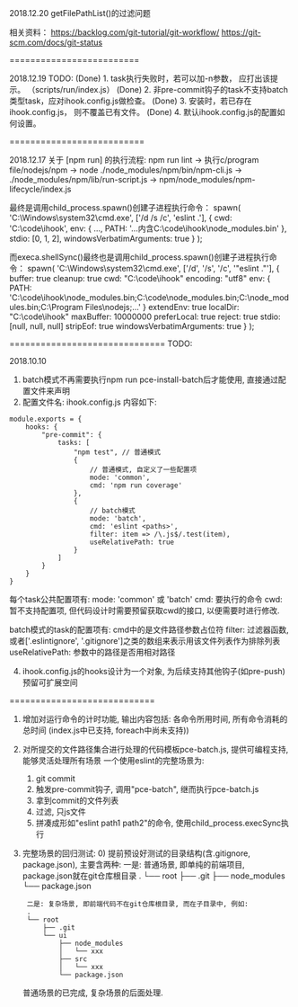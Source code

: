 
2018.12.20
getFilePathList()的过滤问题

相关资料：
https://backlog.com/git-tutorial/git-workflow/
https://git-scm.com/docs/git-status

=========================

2018.12.19
TODO:
(Done) 1. task执行失败时，若可以加-n参数， 应打出该提示。 （scripts/run/index.js）
(Done) 2. 非pre-commit钩子的task不支持batch类型task，应对ihook.config.js做检查。
(Done) 3. 安装时，若已存在ihook.config.js， 则不覆盖已有文件。
(Done) 4. 默认ihook.config.js的配置如何设置。

==========================

2018.12.17
关于 [npm run] 的执行流程:
npm run lint -> 执行c/program file/nodejs/npm -> node ./node_modules/npm/bin/npm-cli.js ->
./node_modules/npm/lib/run-script.js -> npm/node_modules/npm-lifecycle/index.js

最终是调用child_process.spawn()创建子进程执行命令：
spawn(
    'C:\Windows\system32\cmd.exe',
    ['/d /s /c', 'eslint .'],
    {
        cwd: 'C:\code\ihook',
        env: {
            ...,
            PATH: '...内含C:\code\ihook\node_modules\.bin'
        },
        stdio: [0, 1, 2],
        windowsVerbatimArguments: true
    }
);


而execa.shellSync()最终也是调用child_process.spawn()创建子进程执行命令：
spawn(
    'C:\Windows\system32\cmd.exe',
    ['/d', '/s', '/c', '"eslint ."'],
    {
        buffer: true
        cleanup: true
        cwd: "C:\code\ihook"
        encoding: "utf8"
        env: {
            PATH: 'C:\code\ihook\node_modules\.bin;C:\code\node_modules\.bin;C:\node_modules\.bin;C:\Program Files\nodejs;...'
        }
        extendEnv: true
        localDir: "C:\code\ihook"
        maxBuffer: 10000000
        preferLocal: true
        reject: true
        stdio: [null, null, null]
        stripEof: true
        windowsVerbatimArguments: true
    }
);


==============================
TODO:

2018.10.10

1. batch模式不再需要执行npm run pce-install-batch后才能使用, 直接通过配置文件来声明
2. 配置文件名: ihook.config.js    内容如下:

```
module.exports = {
    hooks: {
        "pre-commit": {
            tasks: [
                "npm test", // 普通模式
                {
                    // 普通模式, 自定义了一些配置项
                    mode: 'common',
                    cmd: 'npm run coverage'
                },
                {
                    // batch模式
                    mode: 'batch',
                    cmd: 'eslint <paths>',
                    filter: item => /\.js$/.test(item),
                    useRelativePath: true
                }
            ]
        }
    }
}
```

每个task公共配置项有:
mode: 'common' 或 'batch'
cmd: 要执行的命令
cwd: 暂不支持配置项, 但代码设计时需要预留获取cwd的接口, 以便需要时进行修改.

batch模式的task的配置项有:
cmd中的<paths>是文件路径参数占位符
filter: 过滤器函数, 或者['.eslintignore', '.gitignore']之类的数组来表示用该文件列表作为排除列表
useRelativePath: <paths>参数中的路径是否用相对路径

4. ihook.config.js的hooks设计为一个对象, 为后续支持其他钩子(如pre-push)预留可扩展空间

============================

1. 增加对运行命令的计时功能, 输出内容包括: 各命令所用时间, 所有命令消耗的总时间 (index.js中已支持, foreach中尚未支持))
2. 对所提交的文件路径集合进行处理的代码模板pce-batch.js, 提供可编程支持, 能够灵活处理所有场景
    一个使用eslint的完整场景为:
    1) git commit
    2) 触发pre-commit钩子, 调用"pce-batch", 继而执行pce-batch.js
    3) 拿到commit的文件列表
    4) 过滤, 只js文件
    5) 拼凑成形如"eslint path1 path2"的命令, 使用child_process.execSync执行

3. 完整场景的回归测试:
    0) 提前预设好测试的目录结构(含.gitignore, package.json), 主要含两种:
        一是: 普通场景, 即单纯的前端项目, package.json就在git仓库根目录
        .
        └── root
            ├── .git
            ├── node_modules
            └── package.json

        二是: 复杂场景, 即前端代码不在git仓库根目录, 而在子目录中, 例如:
        .
        └── root
            ├── .git
            └── ui
                ├── node_modules
                │   └── xxx
                ├── src
                │   └── xxx
                └── package.json
    
    普通场景的已完成, 复杂场景的后面处理.



